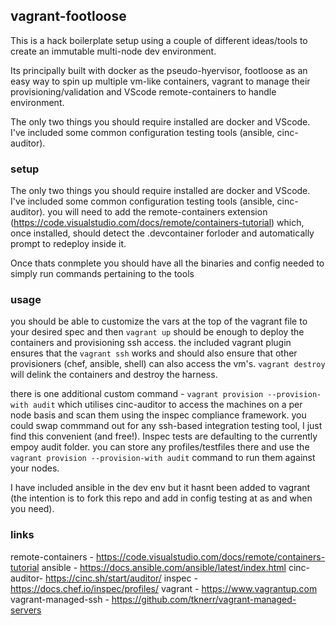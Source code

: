 ## vagrant-footloose

This is a hack boilerplate setup using a couple of different ideas/tools to create an immutable multi-node dev environment.

Its principally built with docker as the pseudo-hyervisor, footloose as an easy way to spin up multiple vm-like containers, vagrant to manage their provisioning/validation and VScode remote-containers to handle environment.

The only two things you should require installed are docker and VScode. I've included some common configuration testing tools (ansible, cinc-auditor).

### setup

The only two things you should require installed are docker and VScode. I've included some common configuration testing tools (ansible, cinc-auditor). you will need to add the remote-containers extension (https://code.visualstudio.com/docs/remote/containers-tutorial) which, once installed, should detect the .devcontainer forloder and automatically prompt to  redeploy inside it.

Once thats conmplete you should have all the binaries and config needed to simply run commands pertaining to the tools

### usage

you should be able to customize the vars at the top of the vagrant file to your desired spec and then `vagrant up` should be enough to deploy the containers and provisioning ssh access. the included vagrant plugin ensures that the `vagrant ssh` works and should also ensure that other provisioners (chef, ansible, shell) can  also access the vm's. `vagrant destroy` will delink the containers and destroy the harness. 

there is one additional custom command - `vagrant provision --provision-with audit` which utilises cinc-auditor to access the machines on a per node basis and scan them using the inspec compliance framework. you could swap commmand out for any ssh-based integration testing tool, I just find this convenient (and free!). Inspec tests are defaulting to the currently empoy audit folder. you can store any profiles/testfiles there and use the `vagrant provision --provision-with audit` command to run them against your nodes. 

I have included ansible in the dev env but it hasnt been added to vagrant (the intention is to fork this repo and add in config testing at as and when you need).

### links

remote-containers - https://code.visualstudio.com/docs/remote/containers-tutorial
ansible - https://docs.ansible.com/ansible/latest/index.html
cinc-auditor- https://cinc.sh/start/auditor/
inspec - https://docs.chef.io/inspec/profiles/
vagrant - https://www.vagrantup.com
vagrant-managed-ssh - https://github.com/tknerr/vagrant-managed-servers